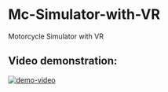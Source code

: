 # Mc-Simulator-with-VR
Motorcycle Simulator with VR

## Video demonstration:
[![demo-video](https://img.youtube.com/vi/https://youtu.be/vbqWMXiNOag)](https://www.youtube.com/watch?v=https://youtu.be/vbqWMXiNOag)
